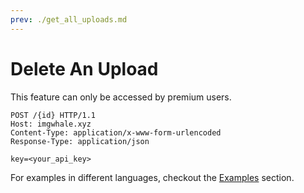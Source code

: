 ```yaml
---
prev: ./get_all_uploads.md
---
```


# Delete An Upload <Badge text="Premium" type="success" vertical="middle" />

This feature can only be accessed by premium users.

```http{2,6}
POST /{id} HTTP/1.1
Host: imgwhale.xyz
Content-Type: application/x-www-form-urlencoded
Response-Type: application/json

key=<your_api_key>
```

For examples in different languages, checkout the [Examples](/examples/) section.
